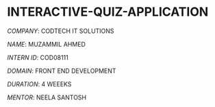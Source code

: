 # INTERACTIVE-QUIZ-APPLICATION

*COMPANY*: CODTECH IT SOLUTIONS

*NAME*: MUZAMMIL AHMED

*INTERN ID*: COD08111

*DOMAIN*: FRONT END DEVELOPMENT

*DURATION*: 4 WEEEKS

*MENTOR*: NEELA SANTOSH
